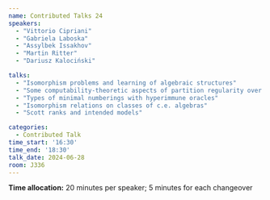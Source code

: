 ```yaml
---
name: Contributed Talks 24
speakers: 
  - "Vittorio Cipriani"
  - "Gabriela Laboska"
  - "Assylbek Issakhov"
  - "Martin Ritter"
  - "Dariusz Kalociński"

talks: 
  - "Isomorphism problems and learning of algebraic structures"
  - "Some computability-theoretic aspects of partition regularity over rings"
  - "Types of minimal numberings with hyperimmune oracles"
  - "Isomorphism relations on classes of c.e. algebras"
  - "Scott ranks and intended models"

categories:
  - Contributed Talk
time_start: '16:30'
time_end: '18:30'
talk_date: 2024-06-28
room: J336
---
```

**Time allocation:** 20 minutes per speaker; 5 minutes for each changeover
